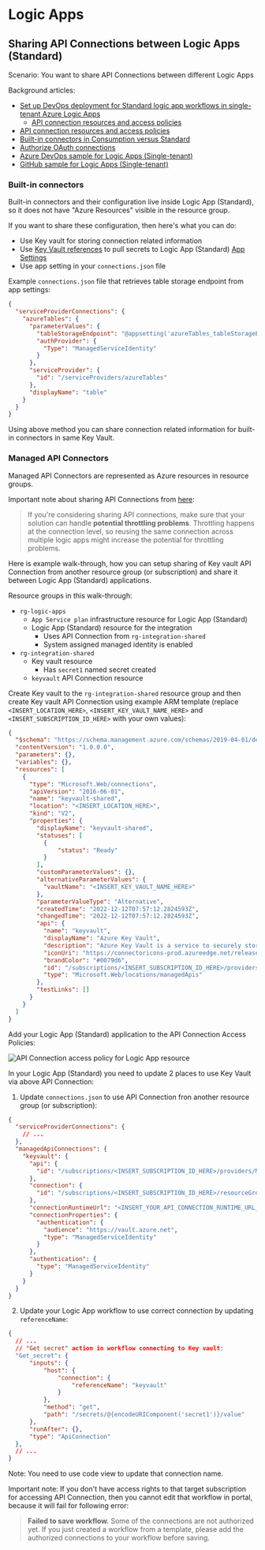 # Logic Apps

## Sharing API Connections between Logic Apps (Standard)

Scenario: You want to share API Connections between different Logic Apps

Background articles:

- [Set up DevOps deployment for Standard logic app workflows in single-tenant Azure Logic Apps](https://learn.microsoft.com/en-us/azure/logic-apps/set-up-devops-deployment-single-tenant-azure-logic-apps)
  - [API connection resources and access policies](https://learn.microsoft.com/en-us/azure/logic-apps/set-up-devops-deployment-single-tenant-azure-logic-apps?tabs=github#api-connection-resources-and-access-policies)
- [API connection resources and access policies](https://learn.microsoft.com/en-us/azure/logic-apps/set-up-devops-deployment-single-tenant-azure-logic-apps?tabs=github#api-connection-resources-and-access-policies)
- [Built-in connectors in Consumption versus Standard](https://learn.microsoft.com/en-us/azure/connectors/built-in#built-in-connectors-in-consumption-versus-standard)
- [Authorize OAuth connections](https://learn.microsoft.com/en-us/azure/logic-apps/logic-apps-deploy-azure-resource-manager-templates#authorize-oauth-connections)
- [Azure DevOps sample for Logic Apps (Single-tenant)](https://github.com/Azure/logicapps/tree/master/azure-devops-sample)
- [GitHub sample for Logic Apps (Single-tenant)](https://github.com/Azure/logicapps/tree/master/github-sample)

### Built-in connectors

Built-in connectors and their configuration live inside Logic App (Standard),
so it does not have "Azure Resources" visible in the resource group.

If you want to share these configuration, then here's what you can do:

- Use Key vault for storing connection related information
- Use [Key Vault references](https://learn.microsoft.com/en-us/azure/app-service/app-service-key-vault-references?tabs=azure-cli) to
  pull secrets to Logic App (Standard)
  [App Settings](https://learn.microsoft.com/en-us/azure/logic-apps/edit-app-settings-host-settings?tabs=azure-portal#app-settings-parameters-and-deployment)
- Use app setting in your `connections.json` file

Example `connections.json` file that retrieves table storage endpoint from app settings:

```json
{
  "serviceProviderConnections": {
    "azureTables": {
      "parameterValues": {
        "tableStorageEndpoint": "@appsetting('azureTables_tableStorageEndpoint')",
        "authProvider": {
          "Type": "ManagedServiceIdentity"
        }
      },
      "serviceProvider": {
        "id": "/serviceProviders/azureTables"
      },
      "displayName": "table"
    }
  }
}
```

Using above method you can share connection related information for
built-in connectors in same Key Vault.

### Managed API Connectors

Managed API Connectors are represented as Azure resources in resource groups.

Important note about sharing API Connections from [here](https://learn.microsoft.com/en-us/azure/logic-apps/logic-apps-deploy-azure-resource-manager-templates#authorize-oauth-connections):

> If you're considering sharing API connections, make sure that your solution can handle
> **potential throttling problems**. Throttling happens at the connection level, 
> so reusing the same connection across multiple logic apps might increase
> the potential for throttling problems.

Here is example walk-through, how you can setup sharing of Key vault API Connection from
another resource group (or subscription) and share it between Logic App (Standard) applications.

Resource groups in this walk-through:

- `rg-logic-apps`
  - `App Service plan` infrastructure resource for Logic App (Standard)
  - Logic App (Standard) resource for the integration
    - Uses API Connection from `rg-integration-shared`
    - System assigned managed identity is enabled
- `rg-integration-shared`
  - Key vault resource
    - Has `secret1` named secret created
  - `keyvault` API Connection resource

Create Key vault to the `rg-integration-shared` resource group and then create
Key vault API Connection using example ARM template
(replace `<INSERT_LOCATION_HERE>`, `<INSERT_KEY_VAULT_NAME_HERE>` and `<INSERT_SUBSCRIPTION_ID_HERE>` with your own values):

```json
{
  "$schema": "https://schema.management.azure.com/schemas/2019-04-01/deploymentTemplate.json#",
  "contentVersion": "1.0.0.0",
  "parameters": {},
  "variables": {},
  "resources": [
    {
      "type": "Microsoft.Web/connections",
      "apiVersion": "2016-06-01",
      "name": "keyvault-shared",
      "location": "<INSERT_LOCATION_HERE>",
      "kind": "V2",
      "properties": {
        "displayName": "keyvault-shared",
        "statuses": [
          {
              "status": "Ready"
          }
        ],
        "customParameterValues": {},
        "alternativeParameterValues": {
          "vaultName": "<INSERT_KEY_VAULT_NAME_HERE>"
        },
        "parameterValueType": "Alternative",
        "createdTime": "2022-12-12T07:57:12.2824593Z",
        "changedTime": "2022-12-12T07:57:12.2824593Z",
        "api": {
          "name": "keyvault",
          "displayName": "Azure Key Vault",
          "description": "Azure Key Vault is a service to securely store and access secrets.",
          "iconUri": "https://connectoricons-prod.azureedge.net/releases/v1.0.1597/1.0.1597.3005/keyvault/icon.png",
          "brandColor": "#0079d6",
          "id": "/subscriptions/<INSERT_SUBSCRIPTION_ID_HERE>/providers/Microsoft.Web/locations/westcentralus/managedApis/keyvault",
          "type": "Microsoft.Web/locations/managedApis"
        },
        "testLinks": []
      }
    }
  ]
}
```

Add your Logic App (Standard) application to the API Connection Access Policies:

![API Connection access policy for Logic App resource](https://user-images.githubusercontent.com/2357647/207281403-0f52b77b-e9db-43c2-9822-d8a5790ef8ba.png)

In your Logic App (Standard) you need to update 2 places to use Key Vault via above API Connection:

1. Update `connections.json` to use API Connection fron another resource group (or subscription):

```json
{
  "serviceProviderConnections": {
    // ...
  },
  "managedApiConnections": {
    "keyvault": {
      "api": {
        "id": "/subscriptions/<INSERT_SUBSCRIPTION_ID_HERE>/providers/Microsoft.Web/locations/<INSERT_LOCATION_HERE>/managedApis/keyvault"
      },
      "connection": {
        "id": "/subscriptions/<INSERT_SUBSCRIPTION_ID_HERE>/resourceGroups/rg-integration-shared/providers/Microsoft.Web/connections/keyvault-shared"
      },
      "connectionRuntimeUrl": "<INSERT_YOUR_API_CONNECTION_RUNTIME_URL_HERE>",
      "connectionProperties": {
        "authentication": {
          "audience": "https://vault.azure.net",
          "type": "ManagedServiceIdentity"
        }
      },
      "authentication": {
        "type": "ManagedServiceIdentity"
      }
    }
  }
}
```

2. Update your Logic App workflow to use correct connection by updating `referenceName`:

```json
{
  // ...
  // "Get secret" action in workflow connecting to Key vault:
  "Get_secret": {
      "inputs": {
          "host": {
              "connection": {
                  "referenceName": "keyvault"
              }
          },
          "method": "get",
          "path": "/secrets/@{encodeURIComponent('secret1')}/value"
      },
      "runAfter": {},
      "type": "ApiConnection"
  },
  // ...
}
```

Note: You need to use code view to update that connection name.

Important note: If you don't have access rights to that target subscription
for accessing API Connection, then you cannot edit that workflow in portal,
because it will fail for following error:

> **Failed to save workflow.**
> Some of the connections are not authorized yet. 
> If you just created a workflow from a template,
> please add the authorized connections to your workflow before saving.
